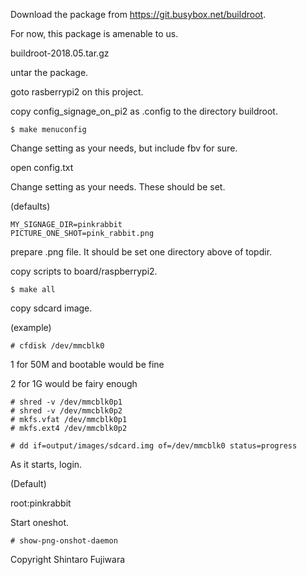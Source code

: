 Download the package from https://git.busybox.net/buildroot. 

For now, this package is amenable to us. 

buildroot-2018.05.tar.gz 

untar the package. 

goto rasberrypi2 on this project. 

copy config_signage_on_pi2 as .config to the directory buildroot. 
```
$ make menuconfig 
```

  Change setting as your needs, but include fbv for sure. 

open config.txt 

  Change setting as your needs. These should be set. 

(defaults) 
```
MY_SIGNAGE_DIR=pinkrabbit 
PICTURE_ONE_SHOT=pink_rabbit.png 
```

prepare .png file. It should be set one directory above of topdir. 

copy scripts to board/raspberrypi2. 

```
$ make all 
```

copy sdcard image. 

(example) 
```
# cfdisk /dev/mmcblk0 
```
1 for 50M and bootable would be fine 

2 for 1G would be fairy enough 

```
# shred -v /dev/mmcblk0p1 
# shred -v /dev/mmcblk0p2 
# mkfs.vfat /dev/mmcblk0p1 
# mkfs.ext4 /dev/mmcblk0p2 
```

```
# dd if=output/images/sdcard.img of=/dev/mmcblk0 status=progress 
```

As it starts, login. 

(Default) 

root:pinkrabbit 

Start oneshot. 

```
# show-png-onshot-daemon 
```

Copyright Shintaro Fujiwara 

